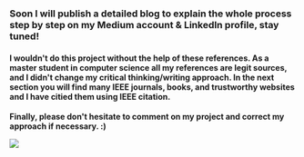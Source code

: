 ### Soon I will publish a detailed blog to explain the whole process step by step on my Medium account & LinkedIn profile, stay tuned!

#### I wouldn't do this project without the help of these references. As a master student in computer science all my references are legit sources, and I didn't change my critical thinking/writing approach. In the next section you will find many IEEE journals, books, and trustworthy websites and I have citied them using IEEE citation. 

**Finally, please don't hesitate to comment on my project and correct my approach if necessary. :)**


![](https://github.com/RonyEmam/Sentiment-Analysis-Hackthon-/blob/main/Identify%20the%20Sentiments%20(Hackthon)/25.04.2022_06.02.24_REC.png)
